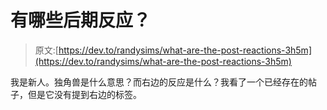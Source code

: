 # 有哪些后期反应？

> 原文:[https://dev.to/randysims/what-are-the-post-reactions-3h5m](https://dev.to/randysims/what-are-the-post-reactions-3h5m)

我是新人。独角兽是什么意思？而右边的反应是什么？我看了一个已经存在的帖子，但是它没有提到右边的标签。